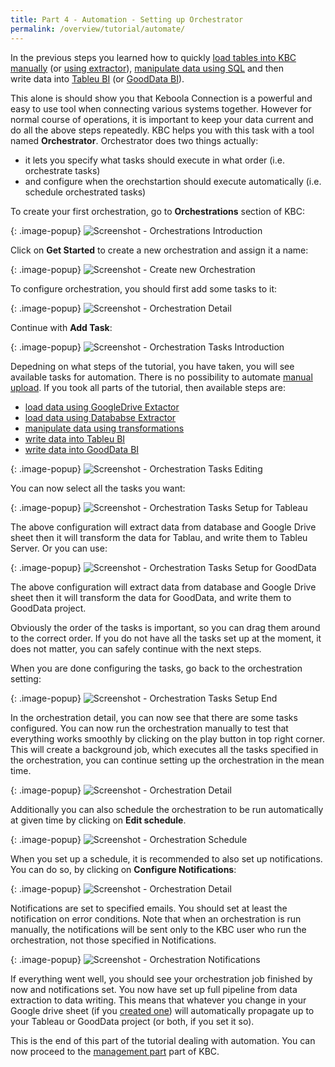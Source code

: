 ```yaml
---
title: Part 4 - Automation - Setting up Orchestrator
permalink: /overview/tutorial/automate/
---
```


In the previous steps you learned how to quickly
[load tables into KBC manually](/overview/tutorial/load/) 
(or [using extractor](/overview/tutorial/load/database/)), 
[manipulate data using SQL](/overview/tutorial/manipulate/) and then  
write data into [Tableu BI](/overview/tutorial/write/) (or [GoodData BI](/overview/tutorial/write/gooddata/)).
 
This alone is should show you that Keboola Connection is a powerful and easy to use tool when 
connecting various systems together. However for normal course of operations, it is important to keep your
data current and do all the above steps repeatedly. KBC helps you with this task with a tool named
**Orchestrator**. Orchestrator does two things actually:

- it lets you specify what tasks should execute in what order (i.e. orchestrate tasks)
- and configure when the orechstartion should execute automatically (i.e. schedule orchestrated tasks)

To create your first orchestration, go to **Orchestrations** section of KBC:

{: .image-popup}
![Screenshot - Orchestrations Introduction](/overview/tutorial/automate/orchestrator-intro.png)

Click on **Get Started** to create a new orchestration and assign it a name:

{: .image-popup}
![Screenshot - Create new Orchestration](/overview/tutorial/automate/orchestrator-create-new.png)

To configure orchestration, you should first add some tasks to it:

{: .image-popup}
![Screenshot - Orchestration Detail](/overview/tutorial/automate/orchestration-detail-1.png)

Continue with **Add Task**:

{: .image-popup}
![Screenshot - Orchestration Tasks Introduction](/overview/tutorial/automate/orchestration-tasks-1.png)

Depedning on what steps of the tutorial, you have taken, you will see available tasks for automation. There 
is no possibility to automate [manual upload](/overview/tutorial/load/). If you took all parts of the tutorial,
then available steps are:

- [load data using GoogleDrive Extactor](/overview/tutorial/load/googledrive/)
- [load data using Datababse Extractor](/overview/tutorial/load/database/)
- [manipulate data using transformations](/overview/tutorial/manipulate/)
- [write data into Tableu BI](/overview/tutorial/write/)
- [write data into GoodData BI](/overview/tutorial/gooddata/)

{: .image-popup}
![Screenshot - Orchestration Tasks Editing](/overview/tutorial/automate/orchestration-tasks-2.png)

You can now select all the tasks you want: 

{: .image-popup}
![Screenshot - Orchestration Tasks Setup for Tableau](/overview/tutorial/automate/orchestration-tasks-setup-1.png)

The above configuration will extract data from database and Google Drive sheet then it will transform
the data for Tablau, and write them to Tableu Server. Or you can use:

{: .image-popup}
![Screenshot - Orchestration Tasks Setup for GoodData](/overview/tutorial/automate/orchestration-tasks-setup-2.png)

The above configuration will extract data from database and Google Drive sheet then it will transform
the data for GoodData, and write them to GoodData project.

Obviously the order of the tasks is important,
so you can drag them around to the correct order. If you do not have all the tasks set up at the moment, 
it does not matter, you can safely continue with the next steps.

When you are done configuring the tasks, go back to the orchestration setting:

{: .image-popup}
![Screenshot - Orchestration Tasks Setup End](/overview/tutorial/automate/orchestration-tasks-setup-3.png)

In the orchestration detail, you can now see that there are some tasks configured. You can now run the 
orchestration manually to test that everything works smoothly by clicking on the play button in top right corner.
This will create a background job, which executes all the tasks specified in the orchestration, you can 
continue setting up the orchestration in the mean time.

{: .image-popup}
![Screenshot - Orchestration Detail](/overview/tutorial/automate/orchestration-detail-2.png)

Additionally you can also schedule the orchestration to be run automatically at given time by clicking on
**Edit schedule**. 

{: .image-popup}
![Screenshot - Orchestration Schedule](/overview/tutorial/automate/orchestration-schedule.png)

When you set up a schedule, it is recommended to also set up notifications. You can do so, by clicking
on **Configure Notifications**:

{: .image-popup}
![Screenshot - Orchestration Detail](/overview/tutorial/automate/orchestration-detail-3.png)

Notifications are set to specified emails. You should set at least the notification on error conditions.
Note that when an orchestration is run manually, the notifications will be sent only to the KBC user who
run the orchestration, not those specified in Notifications.

{: .image-popup}
![Screenshot - Orchestration Notifications](/overview/tutorial/automate/orchestration-notifications.png)

If everything went well, you should see your orchestration job finished by now and notifications set. You now
have set up full pipeline from data extraction to data writing. This means that whatever you change in your 
Google drive sheet (if you [created one](/overview/tutorial/load/googledrive/)) will automatically propagate
up to your Tableau or GoodData project (or both, if you set it so).   

This is the end of this part of the tutorial dealing with automation. You can now proceed to the 
[management part](/overview/tutorial/management/) part of KBC. 
